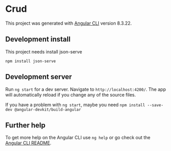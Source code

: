 # Crud

This project was generated with [Angular CLI](https://github.com/angular/angular-cli) version 8.3.22.

## Development install

This project needs install json-serve

`npm install json-serve `


## Development server

Run `ng start` for a dev server. Navigate to `http://localhost:4200/`. The app will automatically reload if you change any of the source files.

If you have a problem with `ng start`, maybe you need  `npm install --save-dev @angular-devkit/build-angular`


## Further help

To get more help on the Angular CLI use `ng help` or go check out the [Angular CLI README](https://github.com/angular/angular-cli/blob/master/README.md).
